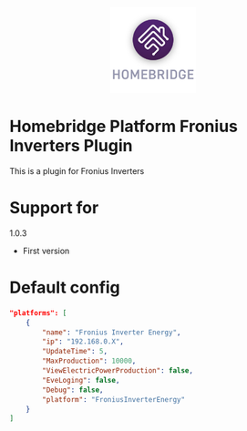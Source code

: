 <p align="center">
<img alt="Home Bridge logotype" src="https://github.com/homebridge/branding/raw/master/logos/homebridge-wordmark-logo-vertical.png" width="150">
</p>

# Homebridge Platform Fronius Inverters Plugin

This is a plugin for Fronius Inverters

# Support for

1.0.3

- First version

# Default config

```json
"platforms": [
    {
        "name": "Fronius Inverter Energy",
        "ip": "192.168.0.X",
        "UpdateTime": 5,
        "MaxProduction": 10000,
        "ViewElectricPowerProduction": false,
        "EveLoging": false,
        "Debug": false,
        "platform": "FroniusInverterEnergy"
    }
]
```
